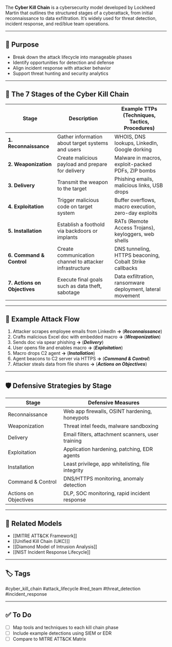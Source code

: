 The **Cyber Kill Chain** is a cybersecurity model developed by Lockheed Martin that outlines the structured stages of a cyberattack, from initial reconnaissance to data exfiltration. It’s widely used for threat detection, incident response, and red/blue team operations.

---

## 🎯 Purpose

- Break down the attack lifecycle into manageable phases  
- Identify opportunities for detection and defense  
- Align incident response with attacker behavior  
- Support threat hunting and security analytics

---

## 🔁 The 7 Stages of the Cyber Kill Chain

| Stage              | Description                                                  | Example TTPs (Techniques, Tactics, Procedures)           |
|--------------------|--------------------------------------------------------------|----------------------------------------------------------|
| **1. Reconnaissance** | Gather information about target systems and users         | WHOIS, DNS lookups, LinkedIn, Google dorking             |
| **2. Weaponization**   | Create malicious payload and prepare for delivery        | Malware in macros, exploit-packed PDFs, ZIP bombs        |
| **3. Delivery**        | Transmit the weapon to the target                        | Phishing emails, malicious links, USB drops              |
| **4. Exploitation**    | Trigger malicious code on target system                  | Buffer overflows, macro execution, zero-day exploits     |
| **5. Installation**    | Establish a foothold via backdoors or implants           | RATs (Remote Access Trojans), keyloggers, web shells     |
| **6. Command & Control** | Create communication channel to attacker infrastructure | DNS tunneling, HTTPS beaconing, Cobalt Strike callbacks  |
| **7. Actions on Objectives** | Execute final goals such as data theft, sabotage    | Data exfiltration, ransomware deployment, lateral movement |

---

## 🧠 Example Attack Flow

1. Attacker scrapes employee emails from LinkedIn **→** (***Reconnaissance***)
2. Crafts malicious Excel doc with embedded macro **→** (***Weaponization***)
3. Sends doc via spear phishing **→** (***Delivery***)
4. User opens file and enables macro **→** (***Exploitation***)
5. Macro drops C2 agent **→** (***Installation***)
6. Agent beacons to C2 server via HTTPS **→** (***Command & Control***)
7. Attacker steals data from file shares **→** (***Actions on Objectives***)


---

## 🛡️ Defensive Strategies by Stage

| Stage              | Defensive Measures                                  |
|--------------------|----------------------------------------------------|
| Reconnaissance      | Web app firewalls, OSINT hardening, honeypots     |
| Weaponization       | Threat intel feeds, malware sandboxing            |
| Delivery            | Email filters, attachment scanners, user training |
| Exploitation        | Application hardening, patching, EDR agents       |
| Installation        | Least privilege, app whitelisting, file integrity |
| Command & Control   | DNS/HTTPS monitoring, anomaly detection           |
| Actions on Objectives | DLP, SOC monitoring, rapid incident response    |

---

## 🔄 Related Models

- [[MITRE ATT&CK Framework]]  
- [[Unified Kill Chain (UKC)]]  
- [[Diamond Model of Intrusion Analysis]]  
- [[NIST Incident Response Lifecycle]]

---

## 🏷 Tags

#cyber_kill_chain #attack_lifecycle #red_team #threat_detection #incident_response

---

## ✅ To Do

- [ ] Map tools and techniques to each kill chain phase  
- [ ] Include example detections using SIEM or EDR  
- [ ] Compare to MITRE ATT&CK Matrix
